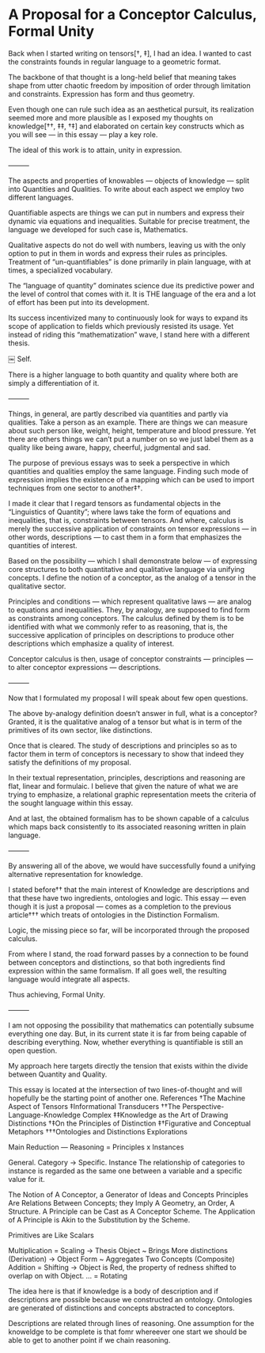 # A Proposal for a Conceptor Calculus, Formal Unity

Back when I started writing on tensors[†, ‡], I had an idea. I wanted to cast the constraints founds in regular language to a geometric format.

The backbone of that thought is a long-held belief that meaning takes shape from utter chaotic freedom by imposition of order through limitation and constraints. Expression has form and thus geometry.

Even though one can rule such idea as an aesthetical pursuit, its realization seemed more and more plausible as I exposed my thoughts on knowledge[††, ‡‡, †‡] and elaborated on certain key constructs which as you will see — in this essay — play a key role.

The ideal of this work is to attain, unity in expression.

———

The aspects and properties of knowables — objects of knowledge — split into Quantities and Qualities. To write about each aspect we employ two different languages.  

Quantifiable aspects are things we can put in numbers and express their dynamic via equations and inequalities. Suitable for precise treatment, the language we developed for such case is, Mathematics.

Qualitative aspects do not do well with numbers, leaving us with the only option to put in them in words and express their rules as principles. Treatment of “un-quantifiables” is done primarily in plain language, with at times, a specialized vocabulary.

The “language of quantity” dominates science due its predictive power and the level of control that comes with it. It is THE language of the era and a lot of effort has been put into its development. 

Its success incentivized many to continuously look for ways to expand its scope of application to fields which previously resisted its usage. Yet instead of riding this “mathematization” wave, I stand here with a different thesis.

￼
Self.

There is a higher language to both quantity and quality where both are simply a differentiation of it.

———

Things, in general, are partly described via quantities and partly via qualities. Take a person as an example. There are things we can measure about such person like, weight, height, temperature and blood pressure. Yet there are others things we can’t put a number on so we just label them as a quality like being aware, happy, cheerful, judgmental and sad.

The purpose of previous essays was to seek a perspective in which quantities and qualities employ the same language. Finding such mode of expression implies the existence of a mapping which can be used to import techniques from one sector to another‡†. 

I made it clear that I regard tensors as fundamental objects in the “Linguistics of Quantity”; where laws take the form of equations and inequalities, that is, constraints between tensors. And where, calculus is merely the successive application of constraints on tensor expressions — in other words, descriptions — to cast them in a form that emphasizes the quantities of interest.

Based on the possibility — which I shall demonstrate below — of expressing core structures to both quantitative and qualitative language via unifying concepts. I define the notion of a conceptor, as the analog of a tensor in the qualitative sector.

Principles and conditions — which represent qualitative laws —  are analog to equations and inequalities. They, by analogy, are supposed to find form as constraints among conceptors. The calculus defined by them is to be identified with what we commonly refer to as reasoning, that is, the successive application of principles on descriptions to produce other descriptions which emphasize a quality of interest.

Conceptor calculus is then, usage of conceptor constraints — principles — to alter  conceptor expressions — descriptions.

———

Now that I formulated my proposal I will speak about few open questions. 

The above by-analogy definition doesn’t answer in full, what is a conceptor? Granted, it is the qualitative analog of a tensor but what is in term of the primitives of its own sector, like distinctions. 

Once that is cleared. The study of descriptions and principles so as to factor them in term of conceptors is necessary to show that indeed they satisfy the definitions of my proposal.

In their textual representation, principles, descriptions and reasoning are flat, linear and formulaic. I believe that given the nature of what we are trying to emphasize, a relational graphic representation meets the criteria of the sought language within this essay.

And at last, the obtained formalism has to be shown capable of a calculus which maps back consistently to its associated reasoning written in plain language.

———

By answering all of the above, we would have successfully found a unifying alternative representation for knowledge. 

I stated before†† that the main interest of Knowledge are descriptions and that these have two ingredients, ontologies and logic. This essay — even though it is just a proposal —  comes as a completion to the previous article††† which treats of ontologies in the Distinction Formalism. 

 Logic, the missing piece so far, will be incorporated through the proposed calculus.

From where I stand, the road forward passes by a connection to be found between conceptors and distinctions, so that both ingredients find expression within the same formalism. If all goes well, the resulting language would integrate all aspects. 

Thus achieving, Formal Unity.

———

I am not opposing the possibility that mathematics can potentially subsume everything one day. But, in its current state it is far from being capable of describing everything. Now, whether everything is quantifiable is still an open question.

My approach here targets directly the tension that exists within the divide between Quantity and Quality.

This essay is located at the intersection of two lines-of-thought and will hopefully be the starting point of another one.
References
†The Machine Aspect of Tensors
‡Informational Transducers
††The Perspective-Language-Knowledge Complex
‡‡Knowledge as the Art of Drawing Distinctions
†‡On the Principles of Distinction
‡†Figurative and Conceptual Metaphors
†††Ontologies and Distinctions
Explorations

Main Reduction — Reasoning = Principles x Instances

General. Category -> Specific. Instance
The relationship of categories to instance is regarded as the same one between a variable and a specific value for it.

The Notion of A Conceptor, a Generator of Ideas and Concepts
Principles Are Relations Between Concepts; they Imply A Geometry, an Order, A Structure.
A Principle can be Cast as A Conceptor Scheme.
The Application of A Principle is Akin to the Substitution by the Scheme.


Primitives are Like Scalars

Multiplication = Scaling -> Thesis Object ~ Brings More distinctions (Derivation)
-> Object Form ~ Aggregates Two Concepts  (Composite)
Addition = Shifting -> Object is Red, the property of redness shifted to overlap on with Object.
… = Rotating


The idea here is that if knowledge is a body of description and if descriptions are possible because we constructed an ontology.  Ontologies are generated of distinctions and concepts abstracted to conceptors.

Descriptions are related through lines of reasoning. One assumption for the knoweldge to be complete is that fomr whereever one start we should be able to get to another point if we chain reasoning.